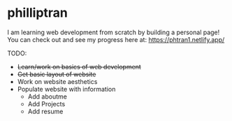 # philliptran
 
I am learning web development from scratch by building a personal page!
<br>
You can check out and see my progress here at:
https://phtran1.netlify.app/

TODO:

- ~~Learn/work on basics of web development~~
- ~~Get basic layout of website~~
- Work on website aesthetics
- Populate website with information
  - Add aboutme
  - Add Projects
  - Add resume
  
 
